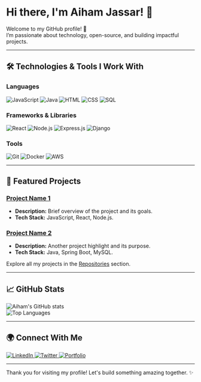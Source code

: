 # Hi there, I'm Aiham Jassar! 👋  

Welcome to my GitHub profile! 🚀  
I’m passionate about technology, open-source, and building impactful projects.  

---

## 🛠️ Technologies & Tools I Work With  

### Languages  
<p>
  <img alt="JavaScript" src="https://img.shields.io/badge/-JavaScript-F7DF1E?style=flat-square&logo=javascript&logoColor=black" />
  <img alt="Java" src="https://img.shields.io/badge/-Java-007396?style=flat-square&logo=java&logoColor=white" />
  <img alt="HTML" src="https://img.shields.io/badge/-HTML-E34F26?style=flat-square&logo=html5&logoColor=white" />
  <img alt="CSS" src="https://img.shields.io/badge/-CSS-1572B6?style=flat-square&logo=css3&logoColor=white" />
  <img alt="SQL" src="https://img.shields.io/badge/-SQL-CC2927?style=flat-square&logo=microsoftsqlserver&logoColor=white" />
</p>

### Frameworks & Libraries  
<p>
  <img alt="React" src="https://img.shields.io/badge/-React-45b8d8?style=flat-square&logo=react&logoColor=white" />
  <img alt="Node.js" src="https://img.shields.io/badge/-Node.js-339933?style=flat-square&logo=node.js&logoColor=white" />
  <img alt="Express.js" src="https://img.shields.io/badge/-Express.js-000000?style=flat-square&logo=express&logoColor=white" />
  <img alt="Django" src="https://img.shields.io/badge/-Django-092E20?style=flat-square&logo=django&logoColor=white" />
</p>

### Tools  
<p>
  <img alt="Git" src="https://img.shields.io/badge/-Git-F05032?style=flat-square&logo=git&logoColor=white" />
  <img alt="Docker" src="https://img.shields.io/badge/-Docker-2496ED?style=flat-square&logo=docker&logoColor=white" />
  <img alt="AWS" src="https://img.shields.io/badge/-AWS-232F3E?style=flat-square&logo=amazonaws&logoColor=white" />
</p>

---

## 🌟 Featured Projects  

### [Project Name 1](https://github.com/AihamJassar/project1)  
- **Description:** Brief overview of the project and its goals.  
- **Tech Stack:** JavaScript, React, Node.js.  

### [Project Name 2](https://github.com/AihamJassar/project2)  
- **Description:** Another project highlight and its purpose.  
- **Tech Stack:** Java, Spring Boot, MySQL.  

Explore all my projects in the [Repositories](https://github.com/AihamJassar?tab=repositories) section.  

---

## 📈 GitHub Stats  

![Aiham's GitHub stats](https://github-readme-stats.vercel.app/api?username=AihamJassar&show_icons=true&theme=radical)  
![Top Languages](https://github-readme-stats.vercel.app/api/top-langs/?username=AihamJassar&layout=compact&theme=radical)  

---

## 🌍 Connect With Me  

<p>
  <a href="https://www.linkedin.com/in/AihamJassar">
    <img alt="LinkedIn" src="https://img.shields.io/badge/-LinkedIn-0077B5?style=flat-square&logo=linkedin&logoColor=white" />
  </a>
  <a href="https://twitter.com/AihamJassar">
    <img alt="Twitter" src="https://img.shields.io/badge/-Twitter-1DA1F2?style=flat-square&logo=twitter&logoColor=white" />
  </a>
  <a href="https://yourwebsite.com">
    <img alt="Portfolio" src="https://img.shields.io/badge/-Portfolio-000000?style=flat-square&logo=githubpages&logoColor=white" />
  </a>
</p>

---

Thank you for visiting my profile! Let's build something amazing together. ✨
